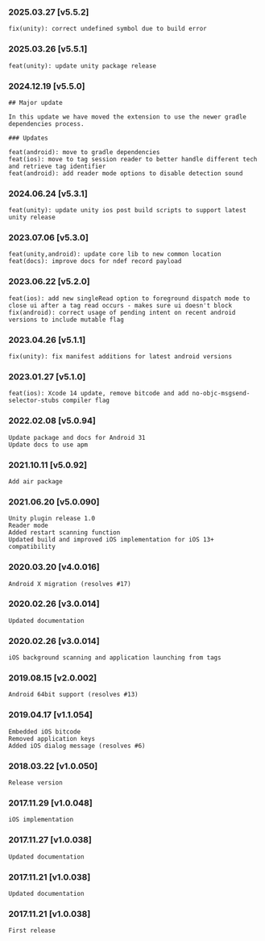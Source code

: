 ### 2025.03.27 [v5.5.2]

```
fix(unity): correct undefined symbol due to build error
```

### 2025.03.26 [v5.5.1]

```
feat(unity): update unity package release
```

### 2024.12.19 [v5.5.0]

```
## Major update 

In this update we have moved the extension to use the newer gradle dependencies process.

### Updates 

feat(android): move to gradle dependencies
feat(ios): move to tag session reader to better handle different tech and retrieve tag identifier
feat(android): add reader mode options to disable detection sound
```

### 2024.06.24 [v5.3.1]

```
feat(unity): update unity ios post build scripts to support latest unity release
```

### 2023.07.06 [v5.3.0]

```
feat(unity,android): update core lib to new common location
feat(docs): improve docs for ndef record payload
```

### 2023.06.22 [v5.2.0]

```
feat(ios): add new singleRead option to foreground dispatch mode to close ui after a tag read occurs - makes sure ui doesn't block
fix(android): correct usage of pending intent on recent android versions to include mutable flag
```

### 2023.04.26 [v5.1.1]

```
fix(unity): fix manifest additions for latest android versions
```

### 2023.01.27 [v5.1.0]

```
feat(ios): Xcode 14 update, remove bitcode and add no-objc-msgsend-selector-stubs compiler flag
```

### 2022.02.08 [v5.0.94]

```
Update package and docs for Android 31
Update docs to use apm
```



### 2021.10.11 [v5.0.92]

```
Add air package
```



### 2021.06.20 [v5.0.090]

```
Unity plugin release 1.0
Reader mode
Added restart scanning function
Updated build and improved iOS implementation for iOS 13+ compatibility
```


### 2020.03.20 [v4.0.016]

```
Android X migration (resolves #17)
```


### 2020.02.26 [v3.0.014]

```
Updated documentation
```


### 2020.02.26 [v3.0.014]

```
iOS background scanning and application launching from tags
```


### 2019.08.15 [v2.0.002]

```
Android 64bit support (resolves #13)
```


### 2019.04.17 [v1.1.054]

```
Embedded iOS bitcode
Removed application keys 
Added iOS dialog message (resolves #6)
```


### 2018.03.22 [v1.0.050]

```
Release version
```


### 2017.11.29 [v1.0.048]

```
iOS implementation
```


### 2017.11.27 [v1.0.038]

```
Updated documentation
```


### 2017.11.21 [v1.0.038]

```
Updated documentation
```


### 2017.11.21 [v1.0.038]

```
First release
```
